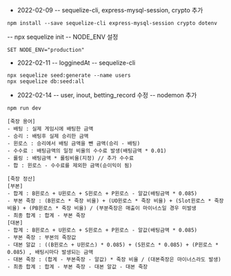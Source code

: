 - 2022-02-09
-- sequelize-cli, express-mysql-session, crypto 추가
```
npm install --save sequelize-cli express-mysql-session crypto dotenv
```
-- npx sequelize init
-- NODE_ENV 설정
```
SET NODE_ENV="production"
```

- 2022-02-11
-- logginedAt
-- sequelize-cli
```
npx sequelize seed:generate --name users
npx sequelize db:seed:all
```

- 2022-02-14
-- user, inout, betting_record 수정
-- nodemon 추가
```
npm run dev
```

```
[죽장 용어]
- 배팅 : 실제 게임시에 배팅한 금액
- 승리 : 배팅후 실제 승리한 금액
- 윈로스 : 승리에서 배팅 금액을 뺀 금액(승리 - 배팅)
- 수수료 : 배팅금액의 일정 비율의 수수료 발생(배팅금액 * 0.01)
- 롤링 : 배팅금액 * 롤링비율(지정) // 추가 수수료
- 합 : 윈로스 - 수수료를 제외한 금액(순이익이 됨)
    
[죽장 정산]
[부본]
- 합계 : B윈로스 + U윈로스 + S윈로스 + P윈로스 - 알값(배팅금액 * 0.085)
- 부본 죽장 : (B윈로스 * 죽장 비율) + (UO윈로스 * 죽장 비율) + (Slot윈로스 * 죽장 비율) + (PB윈로스 * 죽장 비율) / (부분죽장은 매출이 마이너스일 경우 미발생
- 최종 합계 : 합계 - 부본 죽장
[대본]  
- 합계 : B윈로스 + U윈로스 + S윈로스 + P윈로스 - 알값(배팅금액 * 0.085)
- 부본 죽장 : 부본의 죽장값
- 대본 알값 : ((B윈로스 + U윈로스) * 0.085) + (S윈로스 * 0.085) + (P윈로스 * 0.085) , 배팅시마다 발생되는 금액
- 대본 죽장 : (합계 - 부본죽장 - 알값) * 죽장 비율 / (대본죽장은 마이너스라도 발생)
- 최종 합계 : 합계 - 부본 죽장 - 대본 알값 - 대본 죽장
```